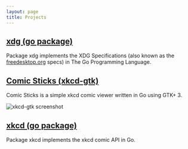 ```yaml
---
layout: page
title: Projects
---
```


## [xdg (go package)](https://github.com/rkoesters/xdg)

Package xdg implements the XDG Specifications (also known as the
[freedesktop.org](https://www.freedesktop.org/) specs) in The Go
Programming Language.

## [Comic Sticks (xkcd-gtk)](https://github.com/rkoesters/xkcd-gtk)

Comic Sticks is a simple xkcd comic viewer written in Go using GTK+ 3.

![xkcd-gtk screenshot](https://raw.githubusercontent.com/rkoesters/xkcd-gtk/master/screenshots/screenshot-1.png)

## [xkcd (go package)](https://github.com/rkoesters/xkcd)

Package xkcd implements the xkcd comic API in Go.
